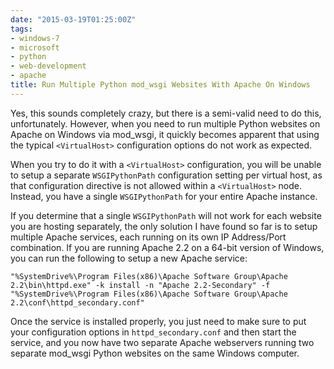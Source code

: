 ```yaml
---
date: "2015-03-19T01:25:00Z"
tags:
- windows-7
- microsoft
- python
- web-development
- apache
title: Run Multiple Python mod_wsgi Websites With Apache On Windows
---
```


Yes, this sounds completely crazy, but there is a semi-valid need to do this, unfortunately. However, when you need to run multiple Python websites on Apache on Windows via mod_wsgi, it quickly becomes apparent that using the typical `<VirtualHost>` configuration options do not work as expected.

When you try to do it with a `<VirtualHost>` configuration, you will be unable to setup a separate `WSGIPythonPath` configuration setting per virtual host, as that configuration directive is not allowed within a `<VirtualHost>` node. Instead, you have a single `WSGIPythonPath` for your entire Apache instance. 

If you determine that a single `WSGIPythonPath` will not work for each website you are hosting separately, the only solution I have found so far is to setup multiple Apache services, each running on its own IP Address/Port combination. If you are running Apache 2.2 on a 64-bit version of Windows, you can run the following to setup a new Apache service:

```
"%SystemDrive%\Program Files(x86)\Apache Software Group\Apache 2.2\bin\httpd.exe" -k install -n "Apache 2.2-Secondary" -f "%SystemDrive%\Program Files(x86)\Apache Software Group\Apache 2.2\conf\httpd_secondary.conf"
```

Once the service is installed properly, you just need to make sure to put your configuration options in `httpd_secondary.conf` and then start the service, and you now have two separate Apache webservers running two separate mod_wsgi Python websites on the same Windows computer.